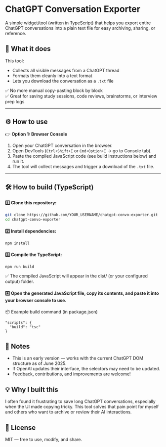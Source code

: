 # ChatGPT Conversation Exporter

A simple widget/tool (written in TypeScript) that helps you export entire ChatGPT conversations into a plain text file for easy archiving, sharing, or reference.

## 🚀 What it does

This tool:

- Collects all visible messages from a ChatGPT thread
- Formats them cleanly into a text format
- Lets you download the conversation as a `.txt` file

✅ No more manual copy-pasting block by block  
✅ Great for saving study sessions, code reviews, brainstorms, or interview prep logs

---

## ⚙️ How to use

👉 **Option 1: Browser Console**

1. Open your ChatGPT conversation in the browser.
2. Open DevTools (`Ctrl+Shift+I` or `Cmd+Option+I` → go to Console tab).
3. Paste the compiled JavaScript code (see build instructions below) and run it.
4. The tool will collect messages and trigger a download of the `.txt` file.

---

## 🛠 How to build (TypeScript)

#### 1️⃣ Clone this repository:

```bash
git clone https://github.com/YOUR_USERNAME/chatgpt-convo-exporter.git
cd chatgpt-convo-exporter
```

#### 2️⃣ Install dependencies:

```
npm install
```

#### 3️⃣ Compile the TypeScript:

```
npm run build
```

✅ The compiled JavaScript will appear in the dist/ (or your configured output) folder.

#### 4️⃣ Open the generated JavaScript file, copy its contents, and paste it into your browser console to use.

📦 Example build command (in package.json)

```
"scripts": {
  "build": "tsc"
}
```

## 📝 Notes

- This is an early version — works with the current ChatGPT DOM structure as of June 2025.
- If OpenAI updates their interface, the selectors may need to be updated.
- Feedback, contributions, and improvements are welcome!

## 💡 Why I built this

I often found it frustrating to save long ChatGPT conversations, especially when the UI made copying tricky. This tool solves that pain point for myself and others who want to archive or review their AI interactions.

## 📄 License

MIT — free to use, modify, and share.
